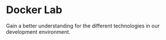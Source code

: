 
# Docker Lab

Gain a better understanding for the different technologies in our development environment.
